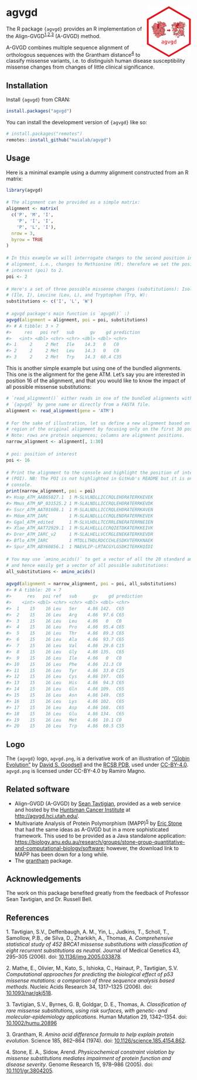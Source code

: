 
<!-- README.md is generated from README.Rmd. Please edit that file -->

# agvgd <img src='man/figures/logo.svg' align="right" height="139" />

<!-- badges: start -->
<!-- badges: end -->

The R package `{agvgd}` provides an R implementation of the
Align-GVGD<sup>[1](#1),[2](#2),[3](#3)</sup> (A-GVGD) method.

A-GVGD combines multiple sequence alignment of orthologous sequences
with the Grantham distance<sup>[4](#4)</sup> to classify missense
variants, i.e. to distinguish human disease susceptibility missense
changes from changes of little clinical significance.

## Installation

Install `{agvgd}` from CRAN:

``` r
install.packages("agvgd")
```

You can install the development version of `{agvgd}` like so:

``` r
# install.packages("remotes")
remotes::install_github("maialab/agvgd")
```

## Usage

Here is a minimal example using a dummy alignment constructed from an R
matrix:

``` r
library(agvgd)

# The alignment can be provided as a simple matrix:
alignment <- matrix(
  c('P', 'M', 'I',
    'P', 'I', 'I',
    'P', 'L', 'I'),
  nrow = 3,
  byrow = TRUE
)

# In this example we will interrogate changes to the second position in the
# alignment, i.e., changes to Methionine (M); therefore we set the position of
# interest (poi) to 2.
poi <- 2

# Here's a set of three possible missense changes (substitutions): Isoleucine
# (Ile, I), Leucine (Leu, L), and Tryptophan (Trp, W):
substitutions <- c('I', 'L', 'W')

# agvgd package's main function is `agvgd()` :)
agvgd(alignment = alignment, poi = poi, substitutions)
#> # A tibble: 3 × 7
#>     res   poi ref   sub      gv    gd prediction
#>   <int> <dbl> <chr> <chr> <dbl> <dbl> <chr>     
#> 1     2     2 Met   Ile    14.3   0   C0        
#> 2     2     2 Met   Leu    14.3   0   C0        
#> 3     2     2 Met   Trp    14.3  60.4 C35
```

This is another simple example but using one of the bundled alignments.
This one is the alignment for the gene ATM. Let’s say you are interested
in position 16 of the alignment, and that you would like to know the
impact of all possible missense substitutions:

``` r
# `read_alignment()` either reads in one of the bundled alignments with
# `{agvgd}` by gene name or directly from a FASTA file.
alignment <- read_alignment(gene = 'ATM')

# For the sake of illustration, let us define a new alignment based on a narrow
# region of the original alignment by focusing only on the first 30 positions.
# Note: rows are protein sequences; columns are alignment positions.
narrow_alignment <- alignment[, 1:30]

# poi: position of interest
poi <- 16

# Print the alignment to the console and highlight the position of interest
# (POI). NB: The POI is not highlighted in GitHub's README but it is on the R
# console.
print(narrow_alignment, poi = poi)
#> Hsap_ATM_AAB65827.1  1 M-SLVLNDLLICCRQLEHDRATERKKEVEK
#> Mmus_ATM_NP_031525.2 1 M-SLALNDLLICCRQLEHDRATERRKEVDK
#> Sscr_ATM_AAT01608.1  1 M-SLALNDLLICCRQLEHDRATERRKAVEN
#> Mdom_ATM_IARC        1 M-SLALNDLLLCCRQLENDRATERRKEVEK
#> Ggal_ATM_edited      1 M-SLVLHDLLTCCRRLENERATERRNEIEN
#> Xlae_ATM_AAT72929.1  1 M-SLALHELLLCCRQIETDKATERKKEIVK
#> Drer_ATM_IARC_v2     1 M-SLALHELLVCCRGLENEKATERKKEVDR
#> Bflo_ATM_IARC        1 MTDLLTHDLRDCCCHLESDKVTERKKNAEK
#> Spur_ATM_ABY60856.1  1 MAEVLIP-LRTACGYLGSDKITERKKQIDI

# You may use `amino_acids()` to get a vector of all the 20 standard amino acids
# and hence easily get a vector of all possible substitutions:
all_substitutions <- amino_acids()

agvgd(alignment = narrow_alignment, poi = poi, all_substitutions)
#> # A tibble: 20 × 7
#>      res   poi ref   sub      gv    gd prediction
#>    <int> <dbl> <chr> <chr> <dbl> <dbl> <chr>     
#>  1    15    16 Leu   Ser    4.86 142.  C65       
#>  2    15    16 Leu   Arg    4.86  97.6 C65       
#>  3    15    16 Leu   Leu    4.86   0   C0        
#>  4    15    16 Leu   Pro    4.86  95.4 C65       
#>  5    15    16 Leu   Thr    4.86  89.3 C65       
#>  6    15    16 Leu   Ala    4.86  93.7 C65       
#>  7    15    16 Leu   Val    4.86  29.6 C15       
#>  8    15    16 Leu   Gly    4.86 135.  C65       
#>  9    15    16 Leu   Ile    4.86   0   C0        
#> 10    15    16 Leu   Phe    4.86  21.3 C0        
#> 11    15    16 Leu   Tyr    4.86  33.0 C25       
#> 12    15    16 Leu   Cys    4.86 197.  C65       
#> 13    15    16 Leu   His    4.86  94.3 C65       
#> 14    15    16 Leu   Gln    4.86 109.  C65       
#> 15    15    16 Leu   Asn    4.86 149.  C65       
#> 16    15    16 Leu   Lys    4.86 102.  C65       
#> 17    15    16 Leu   Asp    4.86 168.  C65       
#> 18    15    16 Leu   Glu    4.86 134.  C65       
#> 19    15    16 Leu   Met    4.86  10.1 C0        
#> 20    15    16 Leu   Trp    4.86  60.5 C55
```

## Logo

The `{agvgd}` logo, `agvgd.png`, is a derivative work of an illustration
of [“Globin Evolution”](https://pdb101.rcsb.org/motm/206) by [David S.
Goodsell](https://ccsb.scripps.edu/goodsell/) and the [RCSB
PDB](https://www.rcsb.org/), used under
[CC-BY-4.0](https://creativecommons.org/licenses/by/4.0/). `agvgd.png`
is licensed under CC-BY-4.0 by Ramiro Magno.

## Related software

-   Align-GVGD (A-GVGD) by [Sean
    Tavtigian](https://uofuhealth.utah.edu/huntsman/labs/tavtigian/),
    provided as a web service and hosted by the [Huntsman Cancer
    Institute](https://healthcare.utah.edu/huntsmancancerinstitute/) at
    <http://agvgd.hci.utah.edu/>.
-   Multivariate Analysis of Protein Polymorphism
    (MAPP)<sup>[5](#5)</sup> by [Eric
    Stone](https://bdsi.anu.edu.au/people/professor-eric-stone) that had
    the same ideas as A-GVGD but in a more sophisticated framework. This
    used to be provided as a Java standalone application:
    <https://biology.anu.edu.au/research/groups/stone-group-quantitative-and-computational-biology/software>;
    however, the download link to MAPP has been down for a long while.
-   The [grantham](https://cran.r-project.org/package=grantham) package.

## Acknowledgements

The work on this package benefited greatly from the feedback of
Professor Sean Tavtigian, and Dr. Russell Bell.

## References

<a id="1">1.</a> Tavtigian, S.V., Deffenbaugh, A. M., Yin, L., Judkins,
T., Scholl, T., Samollow, P.B., de Silva, D., Zharkikh, A., Thomas, A.
*Comprehensive statistical study of 452 BRCA1 missense substitutions
with classification of eight recurrent substitutions as neutral*.
Journal of Medical Genetics 43, 295–305 (2006). doi:
[10.1136/jmg.2005.033878](https://doi.org/10.1136/jmg.2005.033878).

<a id="2">2.</a> Mathe, E., Olivier, M., Kato, S., Ishioka, C., Hainaut,
P., Tavtigian, S.V. *Computational approaches for predicting the
biological effect of p53 missense mutations: a comparison of three
sequence analysis based methods*. Nucleic Acids Research 34, 1317–1325
(2006). doi: [10.1093/nar/gkj518](https://doi.org/10.1093/nar/gkj518).

<a id="3">3.</a> Tavtigian, S.V., Byrnes, G. B, Goldgar, D. E., Thomas,
A. *Classification of rare missense substitutions, using risk surfaces,
with genetic- and molecular-epidemiology applications*. Human Mutation
29, 1342–1354. doi:
[10.1002/humu.20896](https://doi.org/10.1002/humu.20896)

<a id="3">3.</a> Grantham, R. *Amino acid difference formula to help
explain protein evolution*. Science 185, 862–864 (1974). doi:
[10.1126/science.185.4154.862](https://doi.org/10.1126/science.185.4154.862).

<a id="4">4.</a> Stone, E. A., Sidow, Arend. *Physicochemical constraint
violation by missense substitutions mediates impairment of protein
function and disease severity*. Genome Research 15, 978–986 (2005). doi:
[10.1101/gr.3804205](https://doi.org/10.1101/gr.3804205).
